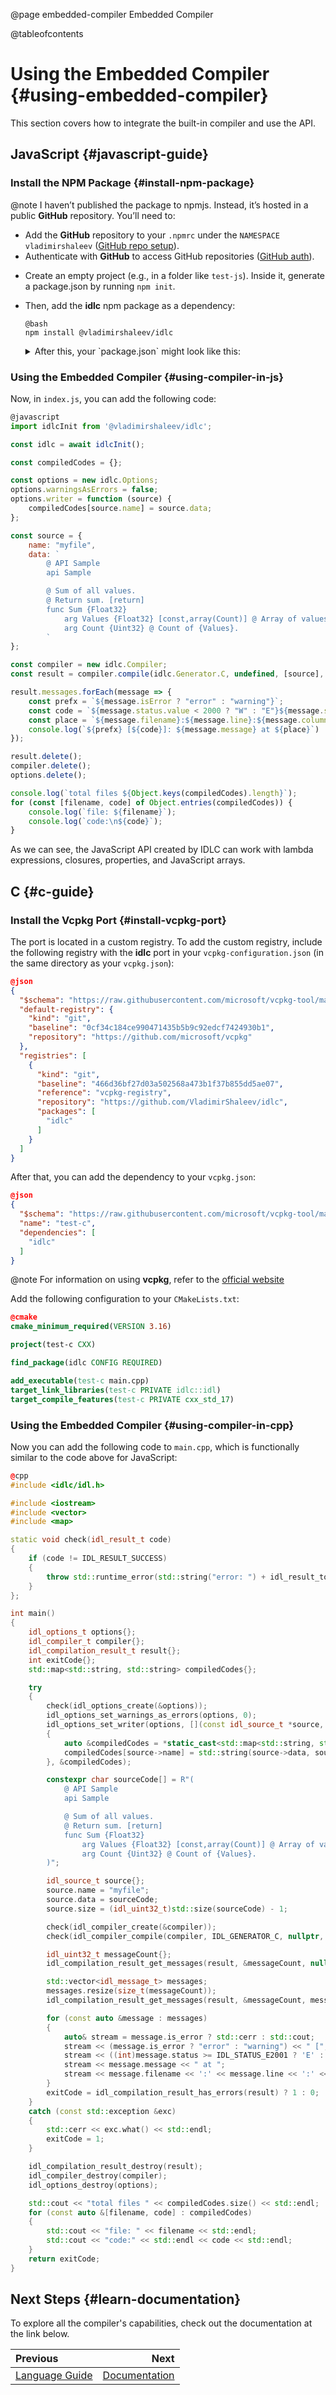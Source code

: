 @page embedded-compiler Embedded Compiler

@tableofcontents

# Using the Embedded Сompiler {#using-embedded-compiler}

This section covers how to integrate the built-in compiler and use the API.

## JavaScript {#javascript-guide}

### Install the NPM Package {#install-npm-package}

@note I haven’t published the package to npmjs. Instead, it’s hosted in a public **GitHub** repository. You’ll need to:
* Add the **GitHub** repository to your `.npmrc` under the `NAMESPACE` `vladimirshaleev` ([GitHub repo setup](https://docs.github.com/en/packages/working-with-a-github-packages-registry/working-with-the-npm-registry#installing-a-package)).
* Authenticate with **GitHub** to access GitHub repositories ([GitHub auth](https://docs.github.com/en/packages/working-with-a-github-packages-registry/working-with-the-npm-registry#authenticating-to-github-packages)).

- Create an empty project (e.g., in a folder like `test-js`). Inside it, generate a package.json by running `npm init`.
- Then, add the **idlc** npm package as a dependency:
  ```
  @bash
  npm install @vladimirshaleev/idlc
  ```
  <details>
  <summary>After this, your `package.json` might look like this:</summary>
  
  ```json
  @json
  {
    "name": "test-js",
    "main": "index.js",
    "type": "module",
    "description": "",
    "dependencies": {
      "@vladimirshaleev/idlc": "^1.5.12"
    }
  }
  ```
</details>

### Using the Embedded Compiler {#using-compiler-in-js}

Now, in `index.js`, you can add the following code:

```javascript
@javascript
import idlcInit from '@vladimirshaleev/idlc';

const idlc = await idlcInit();

const compiledCodes = {};

const options = new idlc.Options;
options.warningsAsErrors = false;
options.writer = function (source) {
    compiledCodes[source.name] = source.data;
};

const source = {
    name: "myfile",
    data: `
        @ API Sample
        api Sample

        @ Sum of all values.
        @ Return sum. [return]
        func Sum {Float32}
            arg Values {Float32} [const,array(Count)] @ Array of values.
            arg Count {Uint32} @ Count of {Values}.
        `
};

const compiler = new idlc.Compiler;
const result = compiler.compile(idlc.Generator.C, undefined, [source], options);

result.messages.forEach(message => {
    const prefx = `${message.isError ? "error" : "warning"}`;
    const code = `${message.status.value < 2000 ? "W" : "E"}${message.status.value}`;
    const place = `${message.filename}:${message.line}:${message.column}`;
    console.log(`${prefx} [${code}]: ${message.message} at ${place}`)
});

result.delete();
compiler.delete();
options.delete();

console.log(`total files ${Object.keys(compiledCodes).length}`);
for (const [filename, code] of Object.entries(compiledCodes)) {
    console.log(`file: ${filename}`);
    console.log(`code:\n${code}`);
}
```

As we can see, the JavaScript API created by IDLC can work with lambda expressions, closures, properties, and JavaScript arrays.

## C {#c-guide}

### Install the Vcpkg Port {#install-vcpkg-port}

The port is located in a custom registry. To add the custom registry, include the following registry with the **idlc** port in your `vcpkg-configuration.json` (in the same directory as your `vcpkg.json`):

```json
@json
{
  "$schema": "https://raw.githubusercontent.com/microsoft/vcpkg-tool/main/docs/vcpkg-configuration.schema.json",
  "default-registry": {
    "kind": "git",
    "baseline": "0cf34c184ce990471435b5b9c92edcf7424930b1",
    "repository": "https://github.com/microsoft/vcpkg"
  },
  "registries": [
    {
      "kind": "git",
      "baseline": "466d36bf27d03a502568a473b1f37b855dd5ae07",
      "reference": "vcpkg-registry",
      "repository": "https://github.com/VladimirShaleev/idlc",
      "packages": [
        "idlc"
      ]
    }
  ]
}
```

After that, you can add the dependency to your `vcpkg.json`:

```json
@json
{
  "$schema": "https://raw.githubusercontent.com/microsoft/vcpkg-tool/main/docs/vcpkg.schema.json",
  "name": "test-c",
  "dependencies": [
    "idlc"
  ]
}
```

@note For information on using **vcpkg**, refer to the [official website](https://learn.microsoft.com/vcpkg/)

Add the following configuration to your `CMakeLists.txt`:

```cmake
@cmake
cmake_minimum_required(VERSION 3.16)

project(test-c CXX)

find_package(idlc CONFIG REQUIRED)

add_executable(test-c main.cpp)
target_link_libraries(test-c PRIVATE idlc::idl)
target_compile_features(test-c PRIVATE cxx_std_17)
```

### Using the Embedded Compiler {#using-compiler-in-cpp}

Now you can add the following code to `main.cpp`, which is functionally similar to the code above for JavaScript:

```cpp
@cpp
#include <idlc/idl.h>

#include <iostream>
#include <vector>
#include <map>

static void check(idl_result_t code)
{
    if (code != IDL_RESULT_SUCCESS)
    {
        throw std::runtime_error(std::string("error: ") + idl_result_to_string(code));
    }
};

int main()
{
    idl_options_t options{};
    idl_compiler_t compiler{};
    idl_compilation_result_t result{};
    int exitCode{};
    std::map<std::string, std::string> compiledCodes{};

    try
    {
        check(idl_options_create(&options));
        idl_options_set_warnings_as_errors(options, 0);
        idl_options_set_writer(options, [](const idl_source_t *source, idl_data_t data)
        {
            auto &compiledCodes = *static_cast<std::map<std::string, std::string>*>(data);
            compiledCodes[source->name] = std::string(source->data, source->size);
        }, &compiledCodes);

        constexpr char sourceCode[] = R"(
            @ API Sample
            api Sample

            @ Sum of all values.
            @ Return sum. [return]
            func Sum {Float32}
                arg Values {Float32} [const,array(Count)] @ Array of values.
                arg Count {Uint32} @ Count of {Values}.
        )";

        idl_source_t source{};
        source.name = "myfile";
        source.data = sourceCode;
        source.size = (idl_uint32_t)std::size(sourceCode) - 1;

        check(idl_compiler_create(&compiler));
        check(idl_compiler_compile(compiler, IDL_GENERATOR_C, nullptr, 1, &source, options, &result));

        idl_uint32_t messageCount{};
        idl_compilation_result_get_messages(result, &messageCount, nullptr);

        std::vector<idl_message_t> messages;
        messages.resize(size_t(messageCount));
        idl_compilation_result_get_messages(result, &messageCount, messages.data());

        for (const auto &message : messages)
        {
            auto& stream = message.is_error ? std::cerr : std::cout;
            stream << (message.is_error ? "error" : "warning") << " [";
            stream << ((int)message.status >= IDL_STATUS_E2001 ? 'E' : 'W') << (int)message.status << "]: ";
            stream << message.message << " at ";
            stream << message.filename << ':' << message.line << ':' << message.column << std::endl;
        }
        exitCode = idl_compilation_result_has_errors(result) ? 1 : 0;
    }
    catch (const std::exception &exc)
    {
        std::cerr << exc.what() << std::endl;
        exitCode = 1;
    }

    idl_compilation_result_destroy(result);
    idl_compiler_destroy(compiler);
    idl_options_destroy(options);

    std::cout << "total files " << compiledCodes.size() << std::endl;
    for (const auto &[filename, code] : compiledCodes)
    {
        std::cout << "file: " << filename << std::endl;
        std::cout << "code:" << std::endl << code << std::endl;
    }
    return exitCode;
}
```

## Next Steps {#learn-documentation}

To explore all the compiler's capabilities, check out the documentation at the link below.

<div class="section_buttons">

| Previous                              |                         Next |
|:--------------------------------------|-----------------------------:|
| [Language Guide](language-guide.html) | [Documentation](topics.html) |

</div>
